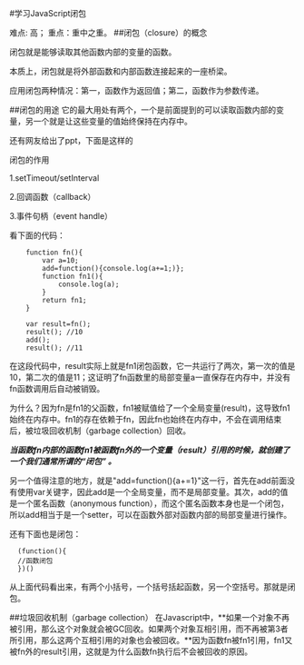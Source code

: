 #学习JavaScript闭包 

难点: 高； 重点：重中之重。
##闭包（closure）的概念

闭包就是能够读取其他函数内部的变量的函数。

本质上，闭包就是将外部函数和内部函数连接起来的一座桥梁。

应用闭包两种情况：第一，函数作为返回值；第二，函数作为参数传递。

##闭包的用途
它的最大用处有两个，一个是前面提到的可以读取函数内部的变量，另一个就是让这些变量的值始终保持在内存中。

还有网友给出了ppt，下面是这样的

闭包的作用

  1.setTimeout/setInterval
  
  2.回调函数（callback）
  
  3.事件句柄（event handle）

看下面的代码：

        function fn(){
            var a=10;
            add=function(){console.log(a+=1;)};
            function fn1(){
                console.log(a);
            }
            return fn1;
        }
        
        var result=fn();
        result(); //10
        add();
        result(); //11
        
在这段代码中，result实际上就是fn1闭包函数，它一共运行了两次，第一次的值是10，第二次的值是11；这证明了fn函数里的局部变量a一直保存在内存中，并没有fn函数调用后自动被销毁。

为什么？因为fn是fn1的父函数，fn1被赋值给了一个全局变量(result)，这导致fn1始终在内存中。fn1的存在依赖于fn，因此fn也始终在内存中，不会在调用结束后，被垃圾回收机制（garbage collection）回收。

***当函数fn内部的函数fn1被函数fn外的一个变量（result）引用的时候，就创建了一个我们通常所谓的“闭包” 。***

另一个值得注意的地方，就是"add=function(){a+=1}"这一行，首先在add前面没有使用var关键字，因此add是一个全局变量，而不是局部变量。其次，add的值是一个匿名函数（anonymous   function），而这个匿名函数本身也是一个闭包，所以add相当于是一个setter，可以在函数外部对函数内部的局部变量进行操作。

还有下面也是闭包：
    
      (function(){
      //函数闭包
      })()
      
从上面代码看出来，有两个小括号，一个括号括起函数，另一个空括号。那就是闭包。

##垃圾回收机制（garbage collection）
在Javascript中，**如果一个对象不再被引用，那么这个对象就会被GC回收。如果两个对象互相引用，而不再被第3者所引用，那么这两个互相引用的对象也会被回收。**因为函数fn被fn1引用，fn1又被fn外的result引用，这就是为什么函数fn执行后不会被回收的原因。
